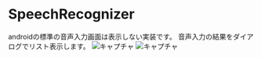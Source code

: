 SpeechRecognizer
================

androidの標準の音声入力画面は表示しない実装です。
音声入力の結果をダイアログでリスト表示します。
![キャプチャ](http://simplecode.jp/lolipop/github/SpeechRecognizer1.png)
![キャプチャ](http://simplecode.jp/lolipop/github/SpeechRecognizer2.png)
